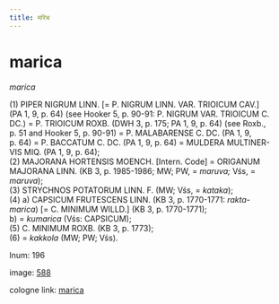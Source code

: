 ```yaml
---
title: मरिच
---
```


# marica

<i>marica</i>  <div n="P" />(1) <bot>PIPER NIGRUM LINN.</bot> [= <bot>P. NIGRUM LINN. VAR. TRIOICUM CAV.</bot>] <div n="lb" />(PA 1, 9, p. 64) (see Hooker 5, p. 90-91: <bot>P. NIGRUM VAR. TRIOICUM C. <div n="lb" />DC.</bot>) = <bot>P. TRIOICUM ROXB.</bot> (DWH 3, p. 175; PA 1, 9, p. 64) (see Roxb., <div n="lb" />p. 51 and Hooker 5, p. 90-91) = <bot>P. MALABARENSE C. DC.</bot> (PA 1, 9, <div n="lb" />p. 64) = <bot>P. BACCATUM C. DC.</bot> (PA 1, 9, p. 64) = <bot>MULDERA MULTINER- <div n="lb" />VIS MIQ.</bot> (PA 1, 9, p. 64); <div n="P" />(2) <bot>MAJORANA HORTENSIS MOENCH.</bot> [Intern. Code] = <bot>ORIGANUM <div n="lb" />MAJORANA LINN.</bot> (KB 3, p. 1985-1986; MW; PW, = <i>maruva;</i> Vśs, = <div n="lb" /><i>maruva</i>); <div n="P" />(3) <bot>STRYCHNOS POTATORUM LINN. F.</bot> (MW; Vśs, = <i>kataka</i>); <div n="P" />(4) a) <bot>CAPSICUM FRUTESCENS LINN.</bot> (KB 3, p. 1770-1771: <i>rakta-</i> <div n="lb" /><i>marica</i>) [= <bot>C. MINIMUM WILLD.</bot>] (KB 3, p. 1770-1771); <div n="lb" />b) = <i>kumarica</i> (Vśs: <bot>CAPSICUM</bot>); <div n="P" />(5) <bot>C. MINIMUM ROXB.</bot> (KB 3, p. 1773); <div n="P" />(6) = <i>kakkola</i> (MW; PW; Vśs).

lnum: 196

image: [588](https://www.sanskrit-lexicon.uni-koeln.de/scans/csl-apidev/servepdf.php?dict=snp&page=588)

cologne link: [marica](https://sanskrit-lexicon.uni-koeln.de/scans/csl-apidev/getword.php?dict=snp&key=marica)


